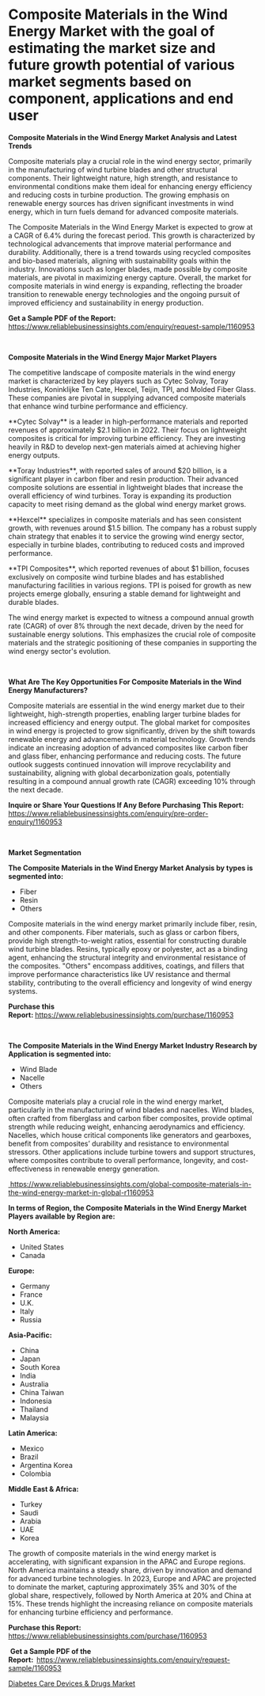 <p><h1>Composite Materials in the Wind Energy Market with the goal of estimating the market size and future growth potential of various market segments based on component, applications and end user</h1></p><p><strong>Composite Materials in the Wind Energy Market Analysis and Latest Trends</strong></p>
<p><p>Composite materials play a crucial role in the wind energy sector, primarily in the manufacturing of wind turbine blades and other structural components. Their lightweight nature, high strength, and resistance to environmental conditions make them ideal for enhancing energy efficiency and reducing costs in turbine production. The growing emphasis on renewable energy sources has driven significant investments in wind energy, which in turn fuels demand for advanced composite materials.</p><p>The Composite Materials in the Wind Energy Market is expected to grow at a CAGR of 6.4% during the forecast period. This growth is characterized by technological advancements that improve material performance and durability. Additionally, there is a trend towards using recycled composites and bio-based materials, aligning with sustainability goals within the industry. Innovations such as longer blades, made possible by composite materials, are pivotal in maximizing energy capture. Overall, the market for composite materials in wind energy is expanding, reflecting the broader transition to renewable energy technologies and the ongoing pursuit of improved efficiency and sustainability in energy production.</p></p>
<p><strong>Get a Sample PDF of the Report:&nbsp;</strong> <a href="https://www.reliablebusinessinsights.com/enquiry/request-sample/1160953?utm_campaign=3292&utm_medium=2&utm_source=Github&utm_content=ia&utm_term=22032025&utm_id=composite-materials-in-the-wind-energy">https://www.reliablebusinessinsights.com/enquiry/request-sample/1160953</a></p>
<p>&nbsp;</p>
<p><strong>Composite Materials in the Wind Energy Major Market Players</strong></p>
<p><p>The competitive landscape of composite materials in the wind energy market is characterized by key players such as Cytec Solvay, Toray Industries, Koninklijke Ten Cate, Hexcel, Teijin, TPI, and Molded Fiber Glass. These companies are pivotal in supplying advanced composite materials that enhance wind turbine performance and efficiency.</p><p>**Cytec Solvay** is a leader in high-performance materials and reported revenues of approximately $2.1 billion in 2022. Their focus on lightweight composites is critical for improving turbine efficiency. They are investing heavily in R&D to develop next-gen materials aimed at achieving higher energy outputs.</p><p>**Toray Industries**, with reported sales of around $20 billion, is a significant player in carbon fiber and resin production. Their advanced composite solutions are essential in lightweight blades that increase the overall efficiency of wind turbines. Toray is expanding its production capacity to meet rising demand as the global wind energy market grows.</p><p>**Hexcel** specializes in composite materials and has seen consistent growth, with revenues around $1.5 billion. The company has a robust supply chain strategy that enables it to service the growing wind energy sector, especially in turbine blades, contributing to reduced costs and improved performance.</p><p>**TPI Composites**, which reported revenues of about $1 billion, focuses exclusively on composite wind turbine blades and has established manufacturing facilities in various regions. TPI is poised for growth as new projects emerge globally, ensuring a stable demand for lightweight and durable blades.</p><p>The wind energy market is expected to witness a compound annual growth rate (CAGR) of over 8% through the next decade, driven by the need for sustainable energy solutions. This emphasizes the crucial role of composite materials and the strategic positioning of these companies in supporting the wind energy sector's evolution.</p></p>
<p>&nbsp;</p>
<p><strong>What Are The Key Opportunities For Composite Materials in the Wind Energy Manufacturers?</strong></p>
<p><p>Composite materials are essential in the wind energy market due to their lightweight, high-strength properties, enabling larger turbine blades for increased efficiency and energy output. The global market for composites in wind energy is projected to grow significantly, driven by the shift towards renewable energy and advancements in material technology. Growth trends indicate an increasing adoption of advanced composites like carbon fiber and glass fiber, enhancing performance and reducing costs. The future outlook suggests continued innovation will improve recyclability and sustainability, aligning with global decarbonization goals, potentially resulting in a compound annual growth rate (CAGR) exceeding 10% through the next decade.</p></p>
<p><strong>Inquire or Share Your Questions If Any Before Purchasing This Report:</strong> <a href="https://www.reliablebusinessinsights.com/enquiry/pre-order-enquiry/1160953?utm_campaign=3292&utm_medium=2&utm_source=Github&utm_content=ia&utm_term=22032025&utm_id=composite-materials-in-the-wind-energy">https://www.reliablebusinessinsights.com/enquiry/pre-order-enquiry/1160953</a></p>
<p>&nbsp;</p>
<p><strong>Market Segmentation</strong></p>
<p><strong>The Composite Materials in the Wind Energy Market Analysis by types is segmented into:</strong></p>
<p><ul><li>Fiber</li><li>Resin</li><li>Others</li></ul></p>
<p><p>Composite materials in the wind energy market primarily include fiber, resin, and other components. Fiber materials, such as glass or carbon fibers, provide high strength-to-weight ratios, essential for constructing durable wind turbine blades. Resins, typically epoxy or polyester, act as a binding agent, enhancing the structural integrity and environmental resistance of the composites. "Others" encompass additives, coatings, and fillers that improve performance characteristics like UV resistance and thermal stability, contributing to the overall efficiency and longevity of wind energy systems.</p></p>
<p><strong>Purchase this Report:&nbsp;</strong><a href="https://www.reliablebusinessinsights.com/purchase/1160953?utm_campaign=3292&utm_medium=2&utm_source=Github&utm_content=ia&utm_term=22032025&utm_id=composite-materials-in-the-wind-energy">https://www.reliablebusinessinsights.com/purchase/1160953</a></p>
<p>&nbsp;</p>
<p><strong>The Composite Materials in the Wind Energy Market Industry Research by Application is segmented into:</strong></p>
<p><ul><li>Wind Blade</li><li>Nacelle</li><li>Others</li></ul></p>
<p><p>Composite materials play a crucial role in the wind energy market, particularly in the manufacturing of wind blades and nacelles. Wind blades, often crafted from fiberglass and carbon fiber composites, provide optimal strength while reducing weight, enhancing aerodynamics and efficiency. Nacelles, which house critical components like generators and gearboxes, benefit from composites’ durability and resistance to environmental stressors. Other applications include turbine towers and support structures, where composites contribute to overall performance, longevity, and cost-effectiveness in renewable energy generation.</p></p>
<p><a href="https://www.reliablebusinessinsights.com/global-composite-materials-in-the-wind-energy-market-in-global-r1160953?utm_campaign=3292&utm_medium=2&utm_source=Github&utm_content=ia&utm_term=22032025&utm_id=composite-materials-in-the-wind-energy">&nbsp;https://www.reliablebusinessinsights.com/global-composite-materials-in-the-wind-energy-market-in-global-r1160953</a></p>
<p><strong>In terms of Region, the Composite Materials in the Wind Energy Market Players available by Region are:</strong></p>
<p>
    <p> <strong> North America: </strong>
        <ul>
            <li>United States</li>
            <li>Canada</li>
        </ul>
        </p> 
    <p> <strong> Europe: </strong>
        <ul>
            <li>Germany</li>
            <li>France</li>
            <li>U.K.</li>
            <li>Italy</li>
            <li>Russia</li>
        </ul>
        </p> 
    <p> <strong> Asia-Pacific: </strong>
        <ul>
            <li>China</li>
            <li>Japan</li>
            <li>South Korea</li>
            <li>India</li>
            <li>Australia</li>
            <li>China Taiwan</li>
            <li>Indonesia</li>
            <li>Thailand</li>
            <li>Malaysia</li>
        </ul>
        </p> 
    <p> <strong> Latin America: </strong>
        <ul>
            <li>Mexico</li>
            <li>Brazil</li>
            <li>Argentina Korea</li>
            <li>Colombia</li>
        </ul>
        </p> 
    <p> <strong> Middle East & Africa: </strong>
        <ul>
            <li>Turkey</li>
            <li>Saudi</li>
            <li>Arabia</li>
            <li>UAE</li>
            <li>Korea</li>
        </ul>
    </p>
    </p>
<p><p>The growth of composite materials in the wind energy market is accelerating, with significant expansion in the APAC and Europe regions. North America maintains a steady share, driven by innovation and demand for advanced turbine technologies. In 2023, Europe and APAC are projected to dominate the market, capturing approximately 35% and 30% of the global share, respectively, followed by North America at 20% and China at 15%. These trends highlight the increasing reliance on composite materials for enhancing turbine efficiency and performance.</p></p>
<p><strong>Purchase this Report: </strong><a href="https://www.reliablebusinessinsights.com/purchase/1160953?utm_campaign=3292&utm_medium=2&utm_source=Github&utm_content=ia&utm_term=22032025&utm_id=composite-materials-in-the-wind-energy">https://www.reliablebusinessinsights.com/purchase/1160953</a></p>
<p>&nbsp;<strong>Get a Sample PDF of the Report:&nbsp;&nbsp;</strong><a href="https://www.reliablebusinessinsights.com/enquiry/request-sample/1160953?utm_campaign=3292&utm_medium=2&utm_source=Github&utm_content=ia&utm_term=22032025&utm_id=composite-materials-in-the-wind-energy">https://www.reliablebusinessinsights.com/enquiry/request-sample/1160953</a></p>
<p><strong></strong></p>
<p><p><a href="https://github.com/mudgeadamsvx/Market-Research-Report-List-1/blob/main/diabetes-care-devices-drugs-market.md?utm_campaign=3292&utm_medium=2&utm_source=Github&utm_content=ia&utm_term=22032025&utm_id=composite-materials-in-the-wind-energy">Diabetes Care Devices & Drugs Market</a></p></p>